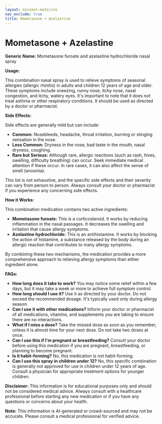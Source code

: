 ```yaml
---
layout: minimal-medicine
nav_exclude: true
title: Mometasone + Azelastine
---
```


# Mometasone + Azelastine

**Generic Name:** Mometasone furoate and azelastine hydrochloride nasal spray

**Usage:**

This combination nasal spray is used to relieve symptoms of seasonal allergies (allergic rhinitis) in adults and children 12 years of age and older.  These symptoms include sneezing, runny nose, itchy nose, nasal congestion, and itchy, watery eyes.  It's important to note that it does *not* treat asthma or other respiratory conditions.  It should be used as directed by a doctor or pharmacist.


**Side Effects:**

Side effects are generally mild but can include:

* **Common:** Nosebleeds, headache, throat irritation, burning or stinging sensation in the nose.
* **Less Common:**  Dryness in the nose, bad taste in the mouth, nasal dryness, coughing.
* **Rare but Serious:**  Although rare, allergic reactions (such as rash, hives, swelling, difficulty breathing) can occur.  Seek immediate medical attention if these occur.  In rare cases, it can also affect the sense of smell (anosmia).

This list is not exhaustive, and the specific side effects and their severity can vary from person to person.  Always consult your doctor or pharmacist if you experience any concerning side effects.


**How it Works:**

This combination medication contains two active ingredients:

* **Mometasone furoate:** This is a corticosteroid. It works by reducing inflammation in the nasal passages.  It decreases the swelling and irritation that cause allergy symptoms.
* **Azelastine hydrochloride:** This is an antihistamine. It works by blocking the action of histamine, a substance released by the body during an allergic reaction that contributes to many allergy symptoms.

By combining these two mechanisms, the medication provides a more comprehensive approach to relieving allergy symptoms than either ingredient alone.


**FAQs:**

* **How long does it take to work?**  You may notice some relief within a few days, but it may take a week or more to achieve full symptom control.
* **How long should I use it?**  Use it as directed by your doctor.  Do not exceed the recommended dosage.  It's typically used only during allergy season.
* **Can I use it with other medications?**  Inform your doctor or pharmacist of all medications, vitamins, and supplements you are taking to ensure there are no interactions.
* **What if I miss a dose?**  Take the missed dose as soon as you remember, unless it is almost time for your next dose.  Do not take two doses at once.
* **Can I use this if I'm pregnant or breastfeeding?**  Consult your doctor before using this medication if you are pregnant, breastfeeding, or planning to become pregnant.
* **Is it habit-forming?** No, this medication is not habit-forming.
* **Can I use this spray in children under 12?** No, this specific combination is generally not approved for use in children under 12 years of age.  Consult a physician for appropriate treatment options for younger children.


**Disclaimer:** This information is for educational purposes only and should not be considered medical advice.  Always consult with a healthcare professional before starting any new medication or if you have any questions or concerns about your health.


**Note:** This information is AI-generated or crowd-sourced and may not be accurate. Please consult a medical professional for verified advice.